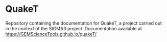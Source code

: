 # QuakeT
Repository containing the documentation for QuakeT, a project carried out in the context of the SIGMA3 project.
Documentation available at https://GEMScienceTools.github.io/quakeT/
